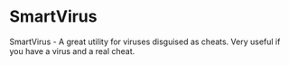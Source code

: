 # SmartVirus
SmartVirus - A great utility for viruses disguised as cheats. Very useful if you have a virus and a real cheat.
